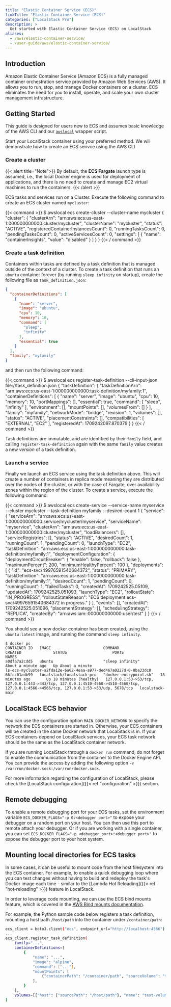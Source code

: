 ```yaml
---
title: "Elastic Container Service (ECS)"
linkTitle: "Elastic Container Service (ECS)"
categories: ["LocalStack Pro"]
description: >
  Get started with Elastic Container Service (ECS) on LocalStack
aliases:
  - /aws/elastic-container-service/
  - /user-guide/aws/elastic-container-service/
---
```


## Introduction

Amazon Elastic Container Service (Amazon ECS) is a fully managed container orchestration service provided by Amazon Web Services (AWS).
It allows you to run, stop, and manage Docker containers on a cluster.
ECS eliminates the need for you to install, operate, and scale your own cluster management infrastructure.

## Getting Started

This guide is designed for users new to ECS and assumes basic knowledge of the AWS CLI and our [`awslocal`](https://github.com/localstack/awscli-local) wrapper script.

Start your LocalStack container using your preferred method.
We will demonstrate how to create an ECS serivce using the AWS CLI

### Create a cluster

{{< alert title="Note">}}
By default, the **ECS Fargate** launch type is assumed, i.e., the local Docker engine is used for deployment of applications, and there is no need to create and manage EC2 virtual machines to run the containers.
{{< /alert >}}

ECS tasks and services run on a Cluster.
Execute the following command to create an ECS cluster named `mycluster`:

{{< command >}}
$ awslocal ecs create-cluster --cluster-name mycluster
<disable-copy>
{
    "cluster": {
        "clusterArn": "arn:aws:ecs:us-east-1:000000000000:cluster/mycluster",
        "clusterName": "mycluster",
        "status": "ACTIVE",
        "registeredContainerInstancesCount": 0,
        "runningTasksCount": 0,
        "pendingTasksCount": 0,
        "activeServicesCount": 0,
        "settings": [
            {
                "name": "containerInsights",
                "value": "disabled"
            }
        ]
    }
}
</disable-copy>
{{< / command >}}

### Create a task definition

Containers within tasks are defined by a task definition that is managed outside of the context of a cluster.
To create a task definition that runs an `ubuntu` container forever (by running `sleep infinity` on startup), create the following file as `task_definition.json`:

```json
{
  "containerDefinitions": [
    {
      "name": "server",
      "image": "ubuntu",
      "cpu": 10,
      "memory": 10,
      "command": [
        "sleep",
        "infinity"
      ],
      "essential": true
    }
  ],
  "family": "myfamily"
}
```

and then run the following command:

{{< command >}}
$ awslocal ecs register-task-definition --cli-input-json file://task_definition.json
<disable-copy>
{
    "taskDefinition": {
        "taskDefinitionArn": "arn:aws:ecs:us-east-1:000000000000:task-definition/myfamily:1",
        "containerDefinitions": [
            {
                "name": "server",
                "image": "ubuntu",
                "cpu": 10,
                "memory": 10,
                "portMappings": [],
                "essential": true,
                "command": [
                    "sleep",
                    "infinity"
                ],
                "environment": [],
                "mountPoints": [],
                "volumesFrom": []
            }
        ],
        "family": "myfamily",
        "networkMode": "bridge",
        "revision": 1,
        "volumes": [],
        "status": "ACTIVE",
        "placementConstraints": [],
        "compatibilities": [
            "EXTERNAL",
            "EC2"
        ],
        "registeredAt": 1709242097.870379
    }
}
</disable-copy>
{{< / command >}}

Task definitions are immutable, and are identified by their `family` field, and calling `register-task-definition` again with the same `family` value creates a new _version_ of a task definition.

### Launch a service

Finally we launch an ECS service using the task definition above.
This will create a number of containers in replica mode meaning they are distributed over the nodes of the cluster, or with the case of Fargate, over availability zones within the region of the cluster. To create a service, execute the following command:


{{< command >}}
$ awslocal ecs create-service --service-name myservice --cluster mycluster --task-definition myfamily --desired-count 1
<disable-copy>
{
    "service": {
        "serviceArn": "arn:aws:ecs:us-east-1:000000000000:service/mycluster/myservice",
        "serviceName": "myservice",
        "clusterArn": "arn:aws:ecs:us-east-1:000000000000:cluster/mycluster",
        "loadBalancers": [],
        "serviceRegistries": [],
        "status": "ACTIVE",
        "desiredCount": 1,
        "runningCount": 1,
        "pendingCount": 0,
        "launchType": "EC2",
        "taskDefinition": "arn:aws:ecs:us-east-1:000000000000:task-definition/myfamily:1",
        "deploymentConfiguration": {
            "deploymentCircuitBreaker": {
                "enable": false,
                "rollback": false
            },
            "maximumPercent": 200,
            "minimumHealthyPercent": 100
        },
        "deployments": [
            {
                "id": "ecs-svc/49976591540684372",
                "status": "PRIMARY",
                "taskDefinition": "arn:aws:ecs:us-east-1:000000000000:task-definition/myfamily:1",
                "desiredCount": 1,
                "pendingCount": 0,
                "runningCount": 1,
                "failedTasks": 0,
                "createdAt": 1709242525.05109,
                "updatedAt": 1709242525.051093,
                "launchType": "EC2",
                "rolloutState": "IN_PROGRESS",
                "rolloutStateReason": "ECS deployment ecs-svc/49976591540684372 in progress."
            }
        ],
        "events": [],
        "createdAt": 1709242525.051096,
        "placementStrategy": [],
        "schedulingStrategy": "REPLICA",
        "createdBy": "arn:aws:iam::000000000000:user/test"
    }
}
</disable-copy>
{{< / command >}}

You should see a new docker container has been created, using the `ubuntu:latest` image, and running the command `sleep infinity`.

```
$ docker ps
CONTAINER ID   IMAGE                       COMMAND                  CREATED              STATUS                    PORTS                                                                                                                                        NAMES
a0dfa7a2cdd5   ubuntu                      "sleep infinity"         About a minute ago   Up About a minute                                                                                                                                                      ls-ecs-mycluster-a2fda12e-6a02-4eaa-a977-ded467a0227d-0-8ba33dc8
66fcc01adb99   localstack/localstack-pro   "docker-entrypoint.sh"   18 minutes ago       Up 18 minutes (healthy)   127.0.0.1:53->53/tcp, 127.0.0.1:443->443/tcp, 127.0.0.1:4510-4560->4510-4560/tcp, 127.0.0.1:4566->4566/tcp, 127.0.0.1:53->53/udp, 5678/tcp   localstack-main
```

## LocalStack ECS behavior

You can use the configuration option `MAIN_DOCKER_NETWORK` to specify the network the ECS containers are started in.
Otherwise, your ECS containers will be created in the same Docker network that LocalStack is in.
If your ECS containers depend on LocalStack services, your ECS task network should be the same as the LocalStack container network.

If you are running LocalStack through a `docker run` command, do not forget to enable the communication from the container to the Docker Engine API.
You can provide the access by adding the following option `-v /var/run/docker.sock:/var/run/docker.sock`.

For more information regarding the configuration of LocalStack, please check the [LocalStack configuration]({{< ref "configuration" >}}) section.

## Remote debugging

To enable a remote debugging port for your ECS tasks, set the environment variable `ECS_DOCKER_FLAGS="-p 0:<debugger port>"` to expose your debugger on a random port on your host.
You can then use this port to remote attach your debugger.
Or if you are working with a single container, you can set `ECS_DOCKER_FLAGS="-p <debugger port>:<debugger port>"` to expose the debugger port to your host system.

<!--

## Executing ECS tasks in Docker

Task instances are started in a local Docker engine, which needs to be accessible to the LocalStack container. The name pattern for task containers is `localstack_<family>_<revision>`, where `<family>` refers to the task family and `<revision>` refers to a task revision (for example, `localstack_nginx_1`).

You can use the configuration option `LAMBDA_DOCKER_NETWORK` to specify the network the ECS containers are started in.
If your ECS containers depend on LocalStack services, this should be the network the LocalStack container is located in.
For more information regarding the configuration of LocalStack, please check the [LocalStack configuration]({{< ref "configuration" >}}) section.
If you are running LocalStack through a `docker run` command, do not forget to enable the communication from the container to the Docker Engine API. You can provide the access by adding the following option `-v /var/run/docker.sock:/var/run/docker.sock`.
-->

## Mounting local directories for ECS tasks

In some cases, it can be useful to mount code from the host filesystem into the ECS container. For example, to enable a quick debugging loop where you can test changes without having to build and redeploy the task's Docker image each time - similar to the [Lambda Hot Reloading]({{< ref "hot-reloading" >}}) feature in LocalStack.

In order to leverage code mounting, we can use the ECS bind mounts feature, which is covered in the [AWS Bind mounts documentation](https://docs.aws.amazon.com/AmazonECS/latest/developerguide/bind-mounts.html).

For example, the Python sample code below registers a task definition, mounting a host path `/host/path` into the container under `/container/path`:

```bash
ecs_client = boto3.client("ecs", endpoint_url="http://localhost:4566")
...
ecs_client.register_task_definition(
    family="...",
    containerDefinitions=[
        {
            "name": "...",
            "image": "alpine",
            "command": ["..."],
            "mountPoints": [
                {"containerPath": "/container/path", "sourceVolume": "test-volume"}
            ],
        }
    ],
    volumes=[{"host": {"sourcePath": "/host/path"}, "name": "test-volume"}],
)
```
